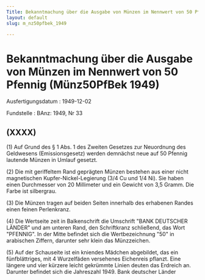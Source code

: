 ```yaml
---
Title: Bekanntmachung über die Ausgabe von Münzen im Nennwert von 50 Pfennig
layout: default
slug: m_nz50pfbek_1949

---
```


# Bekanntmachung über die Ausgabe von Münzen im Nennwert von 50 Pfennig (Münz50PfBek 1949)

Ausfertigungsdatum
:   1949-12-02

Fundstelle
:   BAnz: 1949, Nr 33



## (XXXX)

(1) Auf Grund des § 1 Abs. 1 des Zweiten Gesetzes zur Neuordnung des
Geldwesens (Emissionsgesetz) werden demnächst neue auf 50 Pfennig
lautende Münzen in Umlauf gesetzt.

(2) Die mit geriffeltem Rand geprägten Münzen bestehen aus einer nicht
magnetischen Kupfer-Nickel-Legierung (3/4 Cu und 1/4 Ni). Sie haben
einen Durchmesser von 20 Millimeter und ein Gewicht von 3,5 Gramm. Die
Farbe ist silbergrau.

(3) Die Münzen tragen auf beiden Seiten innerhalb des erhabenen Randes
einen feinen Perlenkranz.

(4) Die Wertseite zeit in Balkenschrift die Umschrift "BANK DEUTSCHER
LÄNDER" und am unteren Rand, den Schriftkranz schließend, das Wort
"PFENNIG". In der Mitte befindet sich die Wertbezeichnung "50" in
arabischen Ziffern, darunter sehr klein das Münzzeichen.

(5) Auf der Schauseite ist ein kniendes Mädchen abgebildet, das ein
fünfblättriges, mit 4 Wurzelfäden versehenes Eichenreis pflanzt. Eine
längere und vier kürzere leicht gekrümmte Linien deuten das Erdreich
an. Darunter befindet sich die Jahreszahl 1949.
Bank deutscher Länder

